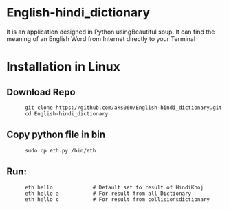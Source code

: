 # English-hindi_dictionary
It is an application designed in Python usingBeautiful soup. It can find the meaning of an English Word from Internet directly to your Terminal

# Installation in Linux
## Download Repo
          
          git clone https://github.com/aks060/English-hindi_dictionary.git
          cd English-hindi_dictionary
          




## Copy python file in bin
   
          sudo cp eth.py /bin/eth
          
## Run:
    
          eth hello             # Default set to result of HindiKhoj
          eth hello a           # For result from all Dictionary
          eth hello c           # For result from collisionsdictionary
